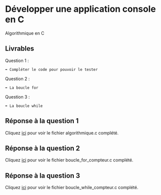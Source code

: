 # Développer une application console en C

Algorithmique en C

## Livrables

Question 1 :

```
➡️ Compléter le code pour pouvoir le tester
```

Question 2 :

```
➡️ La boucle for
```

Question 3 :

```
➡️ La boucle while
```

## Réponse à la question 1

Cliquez [ici](https://github.com/AnthoninB70/anthonin.boisot/blob/main/Developper_une_application_console_C/Algorithmique_en_C/algorithmique.c) pour voir le fichier algorithmique.c complété.

## Réponse à la question 2

Cliquez [ici](https://github.com/AnthoninB70/anthonin.boisot/blob/main/Developper_une_application_console_C/Algorithmique_en_C/boucle_for_compteur.c) pour voir le fichier boucle_for_compteur.c complété.

## Réponse à la question 3

Cliquez [ici](https://github.com/AnthoninB70/anthonin.boisot/blob/main/Developper_une_application_console_C/Algorithmique_en_C/boucle_while_compteur.c) pour voir le fichier boucle_while_compteur.c complété.
